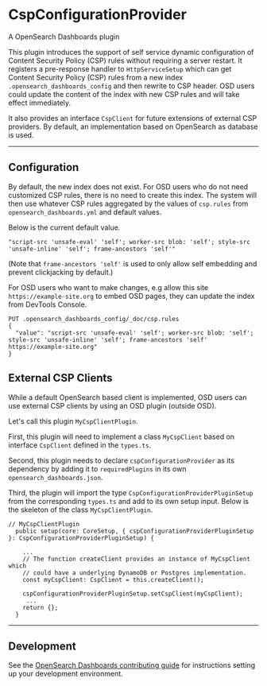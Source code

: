 # CspConfigurationProvider

A OpenSearch Dashboards plugin

This plugin introduces the support of self service dynamic configuration of Content Security Policy (CSP) rules without requiring a server restart. It registers a pre-response handler to `HttpServiceSetup` which can get Content Security Policy (CSP) rules from a new index `.opensearch_dashboards_config` and then rewrite to CSP header. OSD users could update the content of the index with new CSP rules and will take effect immediately.

It also provides an interface `CspClient` for future extensions of external CSP providers. By default, an implementation based on OpenSearch as database is used.

---

## Configuration

By default, the new index does not exist. For OSD users who do not need customized CSP rules, there is no need to create this index. The system will then use whatever CSP rules aggregated by the values of `csp.rules` from `opensearch_dashboards.yml` and default values.

Below is the current default value.

```
"script-src 'unsafe-eval' 'self'; worker-src blob: 'self'; style-src 'unsafe-inline' 'self'; frame-ancestors 'self'"
```
(Note that `frame-ancestors 'self'` is used to only allow self embedding and prevent clickjacking by default.)

For OSD users who want to make changes, e.g allow this site `https://example-site.org` to embed OSD pages, they can update the index from DevTools Console.

```
PUT .opensearch_dashboards_config/_doc/csp.rules
{
  "value": "script-src 'unsafe-eval' 'self'; worker-src blob: 'self'; style-src 'unsafe-inline' 'self'; frame-ancestors 'self' https://example-site.org"
}

```

## External CSP Clients
While a default OpenSearch based client is implemented, OSD users can use external CSP clients by using an OSD plugin (outside OSD).

Let's call this plugin `MyCspClientPlugin`.

First, this plugin will need to implement a class `MyCspClient` based on interface `CspClient` defined in the `types.ts`.

Second, this plugin needs to declare `cspConfigurationProvider` as its dependency by adding it to `requiredPlugins` in its own `opensearch_dashboards.json`.

Third, the plugin will import the type `CspConfigurationProviderPluginSetup` from the corresponding `types.ts` and add to its own setup input. Below is the skeleton of the class `MyCspClientPlugin`.

```
// MyCspClientPlugin
  public setup(core: CoreSetup, { cspConfigurationProviderPluginSetup }: CspConfigurationProviderPluginSetup) {

    ...
    // The function createClient provides an instance of MyCspClient which
    // could have a underlying DynamoDB or Postgres implementation.
    const myCspClient: CspClient = this.createClient();

    cspConfigurationProviderPluginSetup.setCspClient(myCspClient);
     ...
    return {};
  }

```

---
## Development

See the [OpenSearch Dashboards contributing
guide](https://github.com/opensearch-project/OpenSearch-Dashboards/blob/main/CONTRIBUTING.md) for instructions
setting up your development environment.
